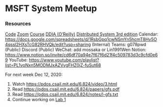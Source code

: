 # MSFT System Meetup

### Resources
[Code](https://classroom.github.com/a/_3Qha2rO)
[Zoom](https://zoom.us/j/98807003493?pwd=YUhvZ3pUQy85MkhtZzVSaFZBL1k4dz09)
[Course](https://pdos.csail.mit.edu/6.824/schedule.html)
[DDIA (O’Reilly)](https://learning.oreilly.com/library/view/designing-data-intensive-applications/9781491903063/)
[Distributed System 3rd edition](https://www.distributed-systems.net/index.php/books/ds3/)
Calendar: https://docs.google.com/spreadsheets/d/1RsbGpq1cwNSmYn5hcmT8Hv5O4qssl2HXsTcG82RHVQk/edit?usp=sharing
(Internal) Teams: g078pwd
(Public) Discord
(Public) WeChat: add mossaka or Lin1991Wen
Notion: https://www.notion.so/invite/cd6df70a94e7f67f6d21f4c509783d3c9cfd0e69
YouTube: https://www.youtube.com/playlist?list=PL1voNxn5MODMJxAZVvgFHZ0jZ-fuSut68

For next week Dec 12, 2020:
1. Watch https://pdos.csail.mit.edu/6.824/video/3.html
2. Read https://pdos.csail.mit.edu/6.824/papers/gfs.pdf
3. Read https://pdos.csail.mit.edu/6.824/notes/l-gfs.txt
4. Continue working on [Lab 1](https://pdos.csail.mit.edu/6.824/labs/lab-mr.html)
